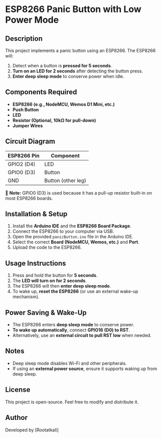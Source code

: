 # ESP8266 Panic Button with Low Power Mode

## Description
This project implements a panic button using an ESP8266. The ESP8266 will:
1. Detect when a button is **pressed for 5 seconds**.
2. **Turn on an LED for 2 seconds** after detecting the button press.
3. **Enter deep sleep mode** to conserve power when idle.

## Components Required
- **ESP8266 (e.g., NodeMCU, Wemos D1 Mini, etc.)**
- **Push Button**
- **LED**
- **Resistor (Optional, 10kΩ for pull-down)**
- **Jumper Wires**

## Circuit Diagram
| ESP8266 Pin | Component |
|------------|-----------|
| GPIO2 (D4) | LED       |
| GPIO0 (D3) | Button    |
| GND        | Button (other leg) |

🔹 **Note:** GPIO0 (D3) is used because it has a pull-up resistor built-in on most ESP8266 boards.

## Installation & Setup
1. Install the **Arduino IDE** and the **ESP8266 Board Package**.
2. Connect the ESP8266 to your computer via USB.
3. Open the provided `panicButton.ino` file in the Arduino IDE.
4. Select the correct **Board (NodeMCU, Wemos, etc.)** and **Port**.
5. Upload the code to the ESP8266.

## Usage Instructions
1. Press and hold the button for **5 seconds**.
2. The **LED will turn on for 2 seconds**.
3. The ESP8266 will then **enter deep sleep mode**.
4. To wake up, **reset the ESP8266** (or use an external wake-up mechanism).

## Power Saving & Wake-Up
- The ESP8266 enters **deep sleep mode** to conserve power.
- **To wake up automatically**, connect **GPIO16 (D0) to RST**.
- Alternatively, use an **external circuit to pull RST low** when needed.

## Notes
- Deep sleep mode disables Wi-Fi and other peripherals.
- If using an **external power source**, ensure it supports waking up from deep sleep.

## License
This project is open-source. Feel free to modify and distribute it.

## Author
Developed by [Rootatkali]


